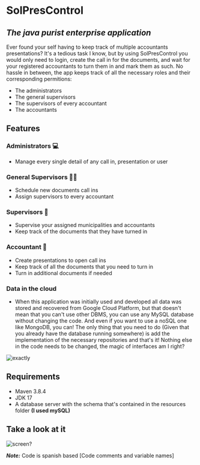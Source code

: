 # SolPresControl
## _The java purist enterprise application_

Ever found your self having to keep track of multiple accountants presentations? 
It's a tedious task I know, but by using SolPresControl you would only need to login, create the call in for the documents, and wait for your registered accountants to turn them in and mark them as such. No hassle in between, the app keeps track of all the necessary roles and their corresponding permitions:

- The administrators
- The general supervisors
- The supervisors of every accountant
- The accountants

## Features

### Administrators 💻
- Manage every single detail of any call in, presentation or user

### General Supervisors 👩‍💼
- Schedule new documents call ins
- Assign supervisors to every accountant

### Supervisors 👮
- Supervise your assigned municipalities and accountants
- Keep track of the documents that they have turned in

### Accountant 💼
- Create presentations to open call ins
- Keep track of all the documents that you need to turn in
- Turn in additional documents if needed

### Data in the cloud
- When this application was initially used and developed all data was stored and recovered from Google Cloud Platform, but that doesn't mean that you can't use other DBMS, you can use any MySQL database without changing the code. And even if you want to use a noSQL one like MongoDB, you can! The only thing that you need to do (Given that you already have the database running somewhere) is add the implementation of the necessary repositories and that's it! Nothing else in the code needs to be changed, the magic of interfaces am I right?

![exactly](https://media0.giphy.com/media/3oz8xDo1q81w2VZG5W/giphy.gif?cid=790b7611f4327b28aefee0dd587b67a72548cf523011e071&rid=giphy.gif&ct=g)

## Requirements 

* Maven 3.8.4
* JDK 17
* A database server with the schema that's contained in the resources folder __(I used mySQL)__

## Take a look at it

![screen?](https://media.giphy.com/media/0iK2Cen5MEI79qK9ii/giphy.gif)

***Note:*** Code is spanish based [Code comments and variable names]
